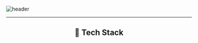  ![header](https://capsule-render.vercel.app/api?type=waving&color=gradient&height=350&section=header&text=SungBoShim&fontSize=70)
 
___
<div align="center">
  
## 📖 Tech Stack
  
  
  
  
  
  
  
  
  
  
  
  
  
  
  
  
  
  
</div>
